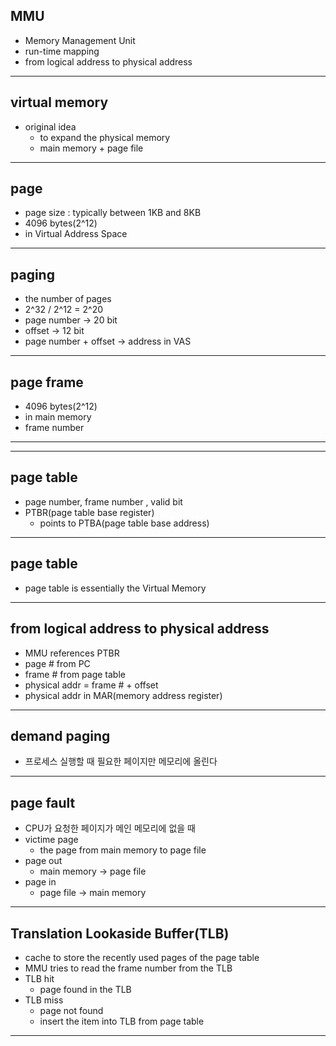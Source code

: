 ## MMU
  - Memory Management Unit
  - run-time mapping 
  - from logical address to physical address
---
## virtual memory
  - original idea
    - to expand the physical memory
    - main memory + page file
---

## page
- page size : typically between 1KB and 8KB
- 4096 bytes(2^12)  
- in Virtual Address Space
---

## paging
  - the number of pages
  - 2^32 / 2^12 = 2^20
  - page number -> 20 bit
  - offset -> 12 bit
  - page number + offset -> address in VAS
---

## page frame
  - 4096 bytes(2^12)
  - in main memory
  - frame number
---

---
## page table
  - page number, frame number , valid bit
  - PTBR(page table base register)
    - points to PTBA(page table base address)
---

## page table
  - page table is essentially the Virtual Memory 
---

## from logical address to physical address
  - MMU references PTBR
  - page # from PC
  - frame # from page table
  - physical addr = frame # + offset
  - physical addr in MAR(memory address register)
---

## demand paging
  - 프로세스 실행할 때 필요한 페이지만 메모리에 올린다

---
## page fault
  - CPU가 요청한 페이지가 메인 메모리에 없을 때
  - victime page
    - the page from main memory to page file
  - page out
    - main memory -> page file
  - page in
    - page file -> main memory
---

## Translation Lookaside Buffer(TLB)
  - cache to store the recently used pages of the page table
  - MMU tries to read the frame number from the TLB
  - TLB hit
    - page found in the TLB
  - TLB miss
    - page not found
    - insert the item into TLB from page table
---

